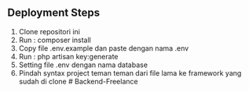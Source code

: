 ## Deployment Steps
1. Clone repositori ini 
2. Run : composer install
3. Copy file .env.example dan paste dengan nama .env
4. Run : php artisan key:generate
5. Setting file .env dengan nama database
6. Pindah syntax project teman teman dari file lama ke framework yang sudah di clone #   B a c k e n d - F r e e l a n c e  
 
